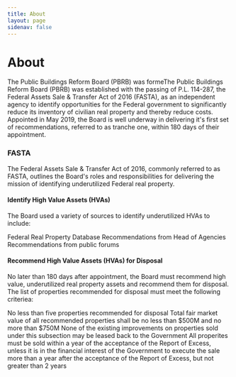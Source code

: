 ```yaml
---
title: About
layout: page
sidenav: false
---
```


# About

The Public Buildings Reform Board (PBRB) was formeThe Public Buildings Reform Board (PBRB) was established with the passing of P.L. 114-287, the Federal Assets Sale & Transfer Act of 2016 (FASTA), as an independent agency to identify opportunities for the Federal government to significantly reduce its inventory of civilian real property and thereby reduce costs. Appointed in May 2019, the Board is well underway in delivering it's first set of recommendations, referred to as tranche one, within 180 days of their appointment. 


### FASTA

The Federal Assets Sale & Transfer Act of 2016, commonly referred to as FASTA, outlines the Board's roles and responsibilities for delivering the mission of identifying underutilized Federal real property. 

#### Identify High Value Assets (HVAs)
The Board used a variety of sources to identify underutilized HVAs to include:

Federal Real Property Database
Recommendations from Head of Agencies
Recommendations from public forums

#### Recommend High Value Assets (HVAs) for Disposal 
No later than 180 days after appointment, the Board must recommend high value, underutilized real property assets and recommend them for  disposal. The list of properties recommended for disposal must meet the following criteriea:

No less than five properties recommended for disposal 
Total fair market value of all recommended properties shall be no less than $500M and no more than $750M
None of the existing improvements on properties sold under this subsection may be leased back to the Government
All properites must be sold within a year of the acceptance of the Report of Excess, unless it is in the financial interest of the Government to execute the sale more than a year after the acceptance of the Report of Excess, but not greater than 2 years





        


